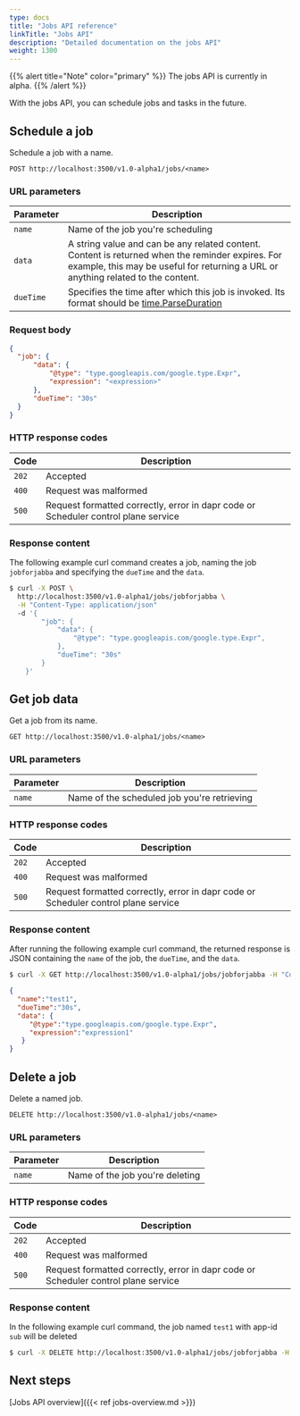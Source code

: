 ```yaml
---
type: docs
title: "Jobs API reference"
linkTitle: "Jobs API"
description: "Detailed documentation on the jobs API"
weight: 1300
---
```


{{% alert title="Note" color="primary" %}}
The jobs API is currently in alpha.
{{% /alert %}}

With the jobs API, you can schedule jobs and tasks in the future.

## Schedule a job

Schedule a job with a name.

```
POST http://localhost:3500/v1.0-alpha1/jobs/<name>
```

### URL parameters

Parameter | Description
--------- | -----------
`name` | Name of the job you're scheduling
`data` | A string value and can be any related content. Content is returned when the reminder expires. For example, this may be useful for returning a URL or anything related to the content.
`dueTime` | Specifies the time after which this job is invoked. Its format should be [time.ParseDuration](https://pkg.go.dev/time#ParseDuration)

### Request body

```json
{
  "job": {
      "data": {
          "@type": "type.googleapis.com/google.type.Expr",
          "expression": "<expression>"
      },
      "dueTime": "30s"
  }
}
```

### HTTP response codes

Code | Description
---- | -----------
`202`  | Accepted
`400`  | Request was malformed
`500`  | Request formatted correctly, error in dapr code or Scheduler control plane service

### Response content

The following example curl command creates a job, naming the job `jobforjabba` and specifying the `dueTime` and the `data`.

```bash
$ curl -X POST \
  http://localhost:3500/v1.0-alpha1/jobs/jobforjabba \
  -H "Content-Type: application/json" 
  -d '{
        "job": {
            "data": {
                "@type": "type.googleapis.com/google.type.Expr",
            },
            "dueTime": "30s"
        }
    }'
```


## Get job data

Get a job from its name.

```
GET http://localhost:3500/v1.0-alpha1/jobs/<name>
```

### URL parameters

Parameter | Description
--------- | -----------
`name` | Name of the scheduled job you're retrieving

### HTTP response codes

Code | Description
---- | -----------
`202`  | Accepted
`400`  | Request was malformed
`500`  | Request formatted correctly, error in dapr code or Scheduler control plane service

### Response content

After running the following example curl command, the returned response is JSON containing the `name` of the job, the `dueTime`, and the `data`.

```bash
$ curl -X GET http://localhost:3500/v1.0-alpha1/jobs/jobforjabba -H "Content-Type: application/json" 
```

```json
{
  "name":"test1",
  "dueTime":"30s",
  "data": {
     "@type":"type.googleapis.com/google.type.Expr",
     "expression":"expression1"
   }
}                                    
```
## Delete a job

Delete a named job.

```
DELETE http://localhost:3500/v1.0-alpha1/jobs/<name> 
```

### URL parameters

Parameter | Description
--------- | -----------
`name` | Name of the job you're deleting

### HTTP response codes

Code | Description
---- | -----------
`202`  | Accepted
`400`  | Request was malformed
`500`  | Request formatted correctly, error in dapr code or Scheduler control plane service

### Response content

In the following example curl command, the job named `test1` with app-id `sub` will be deleted

```bash
$ curl -X DELETE http://localhost:3500/v1.0-alpha1/jobs/jobforjabba -H "Content-Type: application/json" 
```


## Next steps

[Jobs API overview]({{< ref jobs-overview.md >}})
